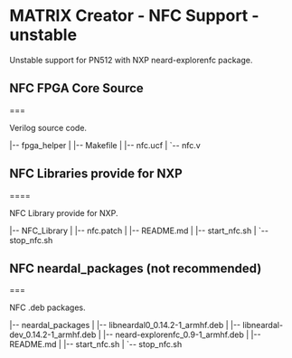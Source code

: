 # MATRIX Creator - NFC Support - unstable
Unstable support for PN512 with NXP neard-explorenfc package.

## NFC FPGA Core Source
===

Verilog source code.

|-- fpga_helper
|   |-- Makefile
|   |-- nfc.ucf
|   `-- nfc.v


## NFC Libraries provide for NXP
====

NFC Library provide for NXP.

|-- NFC_Library
|   |-- nfc.patch
|   |-- README.md
|   |-- start_nfc.sh
|   `-- stop_nfc.sh


## NFC neardal_packages (not recommended)
===

NFC .deb packages.

|-- neardal_packages
|   |-- libneardal0_0.14.2-1_armhf.deb
|   |-- libneardal-dev_0.14.2-1_armhf.deb
|   |-- neard-explorenfc_0.9-1_armhf.deb
|   |-- README.md
|   |-- start_nfc.sh
|   `-- stop_nfc.sh



